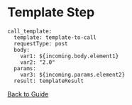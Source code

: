 # Template Step

```
call_template:
  template: template-to-call
  requestType: post
  body:
    var1: ${incoming.body.element1}
    var2: "2.0"
  params:
    var3: ${incoming.params.element2}
  result: templateResult
```

[Back to Guide](../GUIDE.md#Writing-DSL-files)
